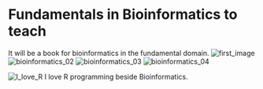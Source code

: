 # Fundamentals in Bioinformatics to teach
It will be a book for bioinformatics in the fundamental domain. 
![first_image](https://user-images.githubusercontent.com/66325392/209438024-dc14a511-6004-48d7-ad9b-878a86afca20.jpg)
![bioinformatics_02](https://user-images.githubusercontent.com/66325392/209518955-c4c64bc8-542a-422f-baba-795956d6b480.jpg)
![bioinformatics_03](https://user-images.githubusercontent.com/66325392/209796151-5011095f-9d3a-49b2-b774-e57f679bc451.jpg)
![bioinformatics_04](https://user-images.githubusercontent.com/66325392/210959988-794b7056-3167-4e18-a7ff-dd30649da392.jpg)

![I_love_R](https://user-images.githubusercontent.com/66325392/221348863-8bbb0234-b20c-455c-a7b3-fc8d85fb383c.png)
I love R programming beside Bioinformatics. 

